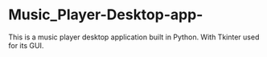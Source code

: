 # Music_Player-Desktop-app-
This is a music player desktop application built in Python. With Tkinter used for its GUI.
